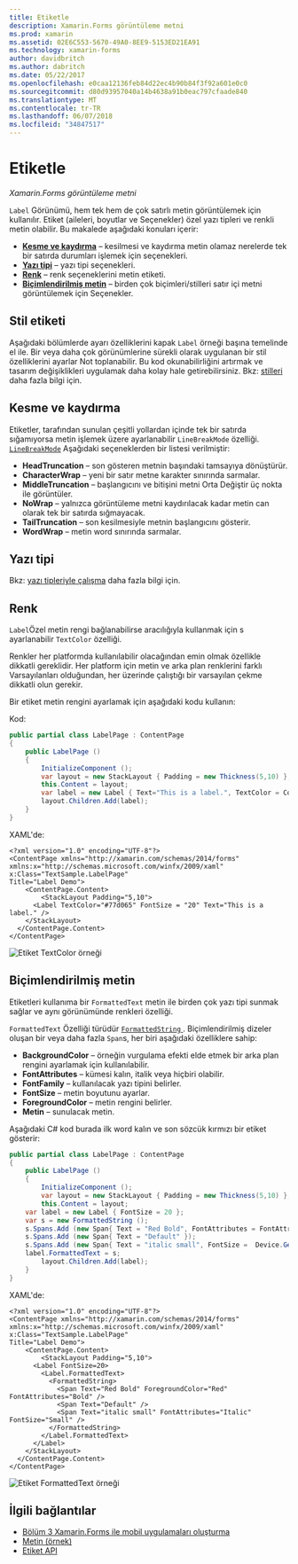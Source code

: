 ```yaml
---
title: Etiketle
description: Xamarin.Forms görüntüleme metni
ms.prod: xamarin
ms.assetid: 02E6C553-5670-49A0-8EE9-5153ED21EA91
ms.technology: xamarin-forms
author: davidbritch
ms.author: dabritch
ms.date: 05/22/2017
ms.openlocfilehash: e0caa12136feb84d22ec4b90b84f3f92a601e0c0
ms.sourcegitcommit: d80d93957040a14b4638a91b0eac797cfaade840
ms.translationtype: MT
ms.contentlocale: tr-TR
ms.lasthandoff: 06/07/2018
ms.locfileid: "34847517"
---
```

# <a name="label"></a>Etiketle

_Xamarin.Forms görüntüleme metni_

`Label` Görünümü, hem tek hem de çok satırlı metin görüntülemek için kullanılır. Etiket (aileleri, boyutlar ve Seçenekler) özel yazı tipleri ve renkli metin olabilir. Bu makalede aşağıdaki konuları içerir:

- **[Kesme ve kaydırma](#Truncation_and_Wrapping)**  &ndash; kesilmesi ve kaydırma metin olamaz nerelerde tek bir satırda durumları işlemek için seçenekleri.
- **[Yazı tipi](#Font)**  &ndash; yazı tipi seçenekleri.
- **[Renk](#Color)**  &ndash; renk seçeneklerini metin etiketi.
- **[Biçimlendirilmiş metin](#Formatted_Text)**  &ndash; birden çok biçimleri/stilleri satır içi metni görüntülemek için Seçenekler.

## <a name="styling-label"></a>Stil etiketi

Aşağıdaki bölümlerde ayarı özelliklerini kapak `Label` örneği başına temelinde el ile. Bir veya daha çok görünümlerine sürekli olarak uygulanan bir stil özelliklerini ayarlar Not toplanabilir. Bu kod okunabilirliğini artırmak ve tasarım değişiklikleri uygulamak daha kolay hale getirebilirsiniz. Bkz: [stilleri](~/xamarin-forms/user-interface/text/styles.md) daha fazla bilgi için.

<a name="Truncation_and_Wrapping" />

## <a name="truncation-and-wrapping"></a>Kesme ve kaydırma

Etiketler, tarafından sunulan çeşitli yollardan içinde tek bir satırda sığamıyorsa metin işlemek üzere ayarlanabilir `LineBreakMode` özelliği. [`LineBreakMode`](https://developer.xamarin.com/api/type/Xamarin.Forms.LineBreakMode/) Aşağıdaki seçeneklerden bir listesi verilmiştir:

- **HeadTruncation** &ndash; son gösteren metnin başındaki tamsayıya dönüştürür.
- **CharacterWrap** &ndash; yeni bir satır metne karakter sınırında sarmalar.
- **MiddleTruncation** &ndash; başlangıcını ve bitişini metni Orta Değiştir üç nokta ile görüntüler.
- **NoWrap** &ndash; yalnızca görüntüleme metni kaydırılacak kadar metin can olarak tek bir satırda sığmayacak.
- **TailTruncation** &ndash; son kesilmesiyle metnin başlangıcını gösterir.
- **WordWrap** &ndash; metin word sınırında sarmalar.

## <a name="font"></a>Yazı tipi

Bkz: [yazı tipleriyle çalışma](~/xamarin-forms/user-interface/text/fonts.md) daha fazla bilgi için.

## <a name="color"></a>Renk

`Label`Özel metin rengi bağlanabilirse aracılığıyla kullanmak için s ayarlanabilir `TextColor` özelliği.

Renkler her platformda kullanılabilir olacağından emin olmak özellikle dikkatli gereklidir. Her platform için metin ve arka plan renklerini farklı Varsayılanları olduğundan, her üzerinde çalıştığı bir varsayılan çekme dikkatli olun gerekir.

Bir etiket metin rengini ayarlamak için aşağıdaki kodu kullanın:

Kod:

```csharp
public partial class LabelPage : ContentPage
{
    public LabelPage ()
    {
        InitializeComponent ();
        var layout = new StackLayout { Padding = new Thickness(5,10) };
        this.Content = layout;
        var label = new Label { Text="This is a label.", TextColor = Color.FromHex("#77d065"), FontSize = 20 };
        layout.Children.Add(label);
    }
}
```

XAML'de:

```xaml
<?xml version="1.0" encoding="UTF-8"?>
<ContentPage xmlns="http://xamarin.com/schemas/2014/forms"
xmlns:x="http://schemas.microsoft.com/winfx/2009/xaml"
x:Class="TextSample.LabelPage"
Title="Label Demo">
    <ContentPage.Content>
        <StackLayout Padding="5,10">
      <Label TextColor="#77d065" FontSize = "20" Text="This is a label." />
    </StackLayout>
  </ContentPage.Content>
</ContentPage>
```

![](label-images/textcolor.png "Etiket TextColor örneği")

<a name="Formatted_Text" />

## <a name="formatted-text"></a>Biçimlendirilmiş metin

Etiketleri kullanıma bir `FormattedText` metin ile birden çok yazı tipi sunmak sağlar ve aynı görünümünde renkleri özelliği.

`FormattedText` Özelliği türüdür [ `FormattedString` ](https://developer.xamarin.com/api/type/Xamarin.Forms.FormattedString/). Biçimlendirilmiş dizeler oluşan bir veya daha fazla `Span`s, her biri aşağıdaki özelliklere sahip:

- **BackgroundColor** &ndash; örneğin vurgulama efekti elde etmek bir arka plan rengini ayarlamak için kullanılabilir.
- **FontAttributes** &ndash; kümesi kalın, italik veya hiçbiri olabilir.
- **FontFamily** &ndash; kullanılacak yazı tipini belirler.
- **FontSize** &ndash; metin boyutunu ayarlar.
- **ForegroundColor** &ndash; metin rengini belirler.
- **Metin** &ndash; sunulacak metin.

Aşağıdaki C# kod burada ilk word kalın ve son sözcük kırmızı bir etiket gösterir:

```csharp
public partial class LabelPage : ContentPage
{
    public LabelPage ()
    {
        InitializeComponent ();
        var layout = new StackLayout { Padding = new Thickness(5,10) };
        this.Content = layout;
    var label = new Label { FontSize = 20 };
    var s = new FormattedString ();
    s.Spans.Add (new Span{ Text = "Red Bold", FontAttributes = FontAttributes.Bold });
    s.Spans.Add (new Span{ Text = "Default" });
    s.Spans.Add (new Span{ Text = "italic small", FontSize =  Device.GetNamedSize(NamedSize.Small, typeof(Label)), FontAttributes = FontAttributes.Italic});
    label.FormattedText = s;
        layout.Children.Add(label);
    }
}
```

XAML'de:

```xaml
<?xml version="1.0" encoding="UTF-8"?>
<ContentPage xmlns="http://xamarin.com/schemas/2014/forms"
xmlns:x="http://schemas.microsoft.com/winfx/2009/xaml"
x:Class="TextSample.LabelPage"
Title="Label Demo">
    <ContentPage.Content>
        <StackLayout Padding="5,10">
      <Label FontSize=20>
        <Label.FormattedText>
          <FormattedString>
            <Span Text="Red Bold" ForegroundColor="Red" FontAttributes="Bold" />
            <Span Text="Default" />
            <Span Text="italic small" FontAttributes="Italic" FontSize="Small" />
          </FormattedString>
        </Label.FormattedText>
      </Label>
    </StackLayout>
  </ContentPage.Content>
</ContentPage>
```

![](label-images/formattedtext.png "Etiket FormattedText örneği")


## <a name="related-links"></a>İlgili bağlantılar

- [Bölüm 3 Xamarin.Forms ile mobil uygulamaları oluşturma](https://developer.xamarin.com/r/xamarin-forms/book/chapter03.pdf)
- [Metin (örnek)](https://developer.xamarin.com/samples/xamarin-forms/UserInterface/Text)
- [Etiket API](https://developer.xamarin.com/api/type/Xamarin.Forms.Label/)
